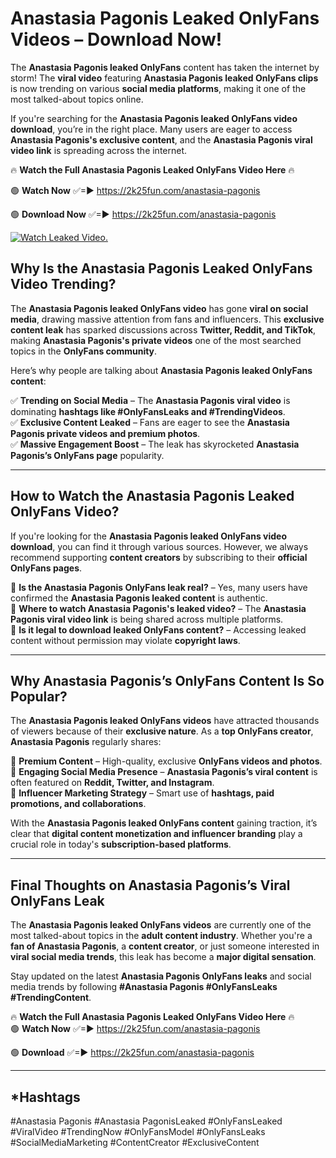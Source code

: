 # Anastasia Pagonis Leaked OnlyFans Videos – Download Now!

The **Anastasia Pagonis leaked OnlyFans** content has taken the internet by storm! The **viral video** featuring **Anastasia Pagonis leaked OnlyFans clips** is now trending on various **social media platforms**, making it one of the most talked-about topics online.  

If you're searching for the **Anastasia Pagonis leaked OnlyFans video download**, you’re in the right place. Many users are eager to access **Anastasia Pagonis's exclusive content**, and the **Anastasia Pagonis viral video link** is spreading across the internet.  

🔥 **Watch the Full Anastasia Pagonis Leaked OnlyFans Video Here** 🔥  

🟢 **Watch Now** ✅=► https://2k25fun.com/anastasia-pagonis

🟢 **Download Now** ✅=► https://2k25fun.com/anastasia-pagonis

[![Watch Leaked Video.](https://miro.medium.com/v2/resize:fit:828/format:webp/1*cilzJN44JGOrTw9NJCrNHA.gif "Watch Leaked Video")](https://2k25fun.com/anastasia-pagonis)

## **Why Is the Anastasia Pagonis Leaked OnlyFans Video Trending?**  

The **Anastasia Pagonis leaked OnlyFans video** has gone **viral on social media**, drawing massive attention from fans and influencers. This **exclusive content leak** has sparked discussions across **Twitter, Reddit, and TikTok**, making **Anastasia Pagonis's private videos** one of the most searched topics in the **OnlyFans community**.  

Here’s why people are talking about **Anastasia Pagonis leaked OnlyFans content**:  

✅ **Trending on Social Media** – The **Anastasia Pagonis viral video** is dominating **hashtags like #OnlyFansLeaks and #TrendingVideos**.  
✅ **Exclusive Content Leaked** – Fans are eager to see the **Anastasia Pagonis private videos and premium photos**.  
✅ **Massive Engagement Boost** – The leak has skyrocketed **Anastasia Pagonis’s OnlyFans page** popularity.  

---

## **How to Watch the Anastasia Pagonis Leaked OnlyFans Video?**  

If you're looking for the **Anastasia Pagonis leaked OnlyFans video download**, you can find it through various sources. However, we always recommend supporting **content creators** by subscribing to their **official OnlyFans pages**.  

🔹 **Is the Anastasia Pagonis OnlyFans leak real?** – Yes, many users have confirmed the **Anastasia Pagonis leaked content** is authentic.  
🔹 **Where to watch Anastasia Pagonis's leaked video?** – The **Anastasia Pagonis viral video link** is being shared across multiple platforms.  
🔹 **Is it legal to download leaked OnlyFans content?** – Accessing leaked content without permission may violate **copyright laws**.  

---

## **Why Anastasia Pagonis’s OnlyFans Content Is So Popular?**  

The **Anastasia Pagonis leaked OnlyFans videos** have attracted thousands of viewers because of their **exclusive nature**. As a **top OnlyFans creator**, **Anastasia Pagonis** regularly shares:  

📌 **Premium Content** – High-quality, exclusive **OnlyFans videos and photos**.  
📌 **Engaging Social Media Presence** – **Anastasia Pagonis’s viral content** is often featured on **Reddit, Twitter, and Instagram**.  
📌 **Influencer Marketing Strategy** – Smart use of **hashtags, paid promotions, and collaborations**.  

With the **Anastasia Pagonis leaked OnlyFans content** gaining traction, it’s clear that **digital content monetization and influencer branding** play a crucial role in today's **subscription-based platforms**.  

---

## **Final Thoughts on Anastasia Pagonis’s Viral OnlyFans Leak**  

The **Anastasia Pagonis leaked OnlyFans videos** are currently one of the most talked-about topics in the **adult content industry**. Whether you're a **fan of Anastasia Pagonis**, a **content creator**, or just someone interested in **viral social media trends**, this leak has become a **major digital sensation**.  

Stay updated on the latest **Anastasia Pagonis OnlyFans leaks** and social media trends by following **#Anastasia Pagonis #OnlyFansLeaks #TrendingContent**.  

🔥 **Watch the Full Anastasia Pagonis Leaked OnlyFans Video Here** 🔥  
🟢 **Watch Now** ✅=► https://2k25fun.com/anastasia-pagonis

🟢 **Download** ✅=► https://2k25fun.com/anastasia-pagonis

---

## *Hashtags
#Anastasia Pagonis #Anastasia PagonisLeaked #OnlyFansLeaked #ViralVideo #TrendingNow #OnlyFansModel #OnlyFansLeaks #SocialMediaMarketing #ContentCreator #ExclusiveContent  